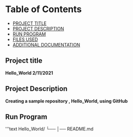 # Table of Contents

- [PROJECT TITLE](#Project-Title)
- [PROJECT DESCRIPTION](#Project-Description)
- [RUN PROGRAM](#Run-program)
- [FILES USED](#files-used)
- [ADDITIONAL DOCUMENTATION](#additional-documentation)

## Project title

**Hello_World 2/11/2021**

## Project Description

**Creating a sample repository , Hello_World,  using GitHub**

## Run Program

'''text
Hello_World/
└── 
    │── README.md
  
